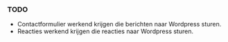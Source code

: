 ### TODO

- Contactformulier werkend krijgen die berichten naar Wordpress sturen.
- Reacties werkend krijgen die reacties naar Wordpress sturen.
